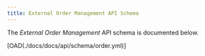 ```yaml
---
title: External Order Management API Schema
---
```


The *External Order Management* API schema is documented below.

[OAD(./docs/docs/api/schema/order.yml)]
